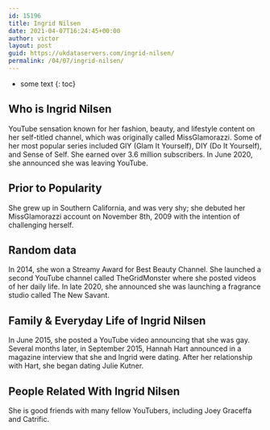 ```yaml
---
id: 15196
title: Ingrid Nilsen
date: 2021-04-07T16:24:45+00:00
author: victor
layout: post
guid: https://ukdataservers.com/ingrid-nilsen/
permalink: /04/07/ingrid-nilsen/
---
```


* some text
{: toc}


## Who is Ingrid Nilsen



YouTube sensation known for her fashion, beauty, and lifestyle content on her self-titled channel, which was originally called MissGlamorazzi. Some of her most popular series included GIY (Glam It Yourself), DIY (Do It Yourself), and Sense of Self. She earned over 3.6 million subscribers. In June 2020, she announced she was leaving YouTube. 

                
                
                
## Prior to Popularity



She grew up in Southern California, and was very shy; she debuted her MissGlamorazzi account on November 8th, 2009 with the intention of challenging herself. 

                
                
                
## Random data



In 2014, she won a Streamy Award for Best Beauty Channel. She launched a second YouTube channel called TheGridMonster where she posted videos of her daily life. In late 2020, she announced she was launching a fragrance studio called The New Savant. 

                
                
                
## Family & Everyday Life of Ingrid Nilsen



In June 2015, she posted a YouTube video announcing that she was gay. Several months later, in September 2015, Hannah Hart announced in a magazine interview that she and Ingrid were dating. After her relationship with Hart, she began dating Julie Kutner. 

                
                
                
## People Related With Ingrid Nilsen



She is good friends with many fellow YouTubers, including Joey Graceffa and Catrific. 

                
              
            
          
          
          
